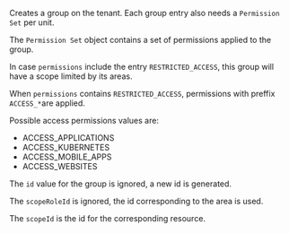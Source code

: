 Creates a group on the tenant. Each group entry also needs a `Permission Set` per unit.

The `Permission Set` object contains a set of permissions applied to the group.

In case `permissions` include the entry `RESTRICTED_ACCESS`, this group will have a scope limited by its areas.

When `permissions` contains `RESTRICTED_ACCESS`, permissions with preffix `ACCESS_*`are applied.

Possible access permissions values are:

- ACCESS_APPLICATIONS
- ACCESS_KUBERNETES
- ACCESS_MOBILE_APPS
- ACCESS_WEBSITES

The `id` value for the group is ignored, a new id is generated.

The `scopeRoleId` is ignored, the id corresponding to the area is used.

The `scopeId` is the id for the corresponding resource.